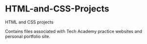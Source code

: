# HTML-and-CSS-Projects
HTML and CSS projects

Contains files associated with Tech Academy practice websites and personal portfolio site.
